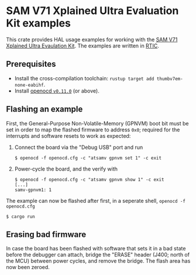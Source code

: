 # SAM V71 Xplained Ultra Evaluation Kit examples

This crate provides HAL usage examples for working with the [SAM V71 Xplained Ultra Evaulation Kit](https://www.microchipdeveloper.com/boards:sam-v71-xult).
The examples are written in [RTIC](https://rtic.rs).

## Prerequisites
* Install the cross-compilation toolchain: `rustup target add thumbv7em-none-eabihf`.
* Install [openocd `v0.11.0`](https://openocd.org/openocd-0-11-0-released.html) (or above).

## Flashing an example
First, the General-Purpose Non-Volatile-Memory (GPNVM) boot bit must be set in order to map the flashed firmware to address `0x0`;
required for the interrupts and software resets to work as expected:
1. Connect the board via the "Debug USB" port and run
   ```shell
   $ openocd -f openocd.cfg -c "atsamv gpnvm set 1" -c exit
   ```
2. Power-cycle the board, and the verify with
   ```shell
   $ openocd -f openocd.cfg -c "atsamv gpnvm show 1" -c exit
   [...]
   samv-gpnvm1: 1
   ```

The example can now be flashed after first, in a seperate shell, `openocd -f openocd.cfg`
```shell
$ cargo run
```

## Erasing bad firmware
In case the board has been flashed with software that sets it in a bad state before the debugger can attach, bridge the "ERASE" header (J400; north of the MCU) between power cycles, and remove the bridge.
The flash area has now been zeroed.
